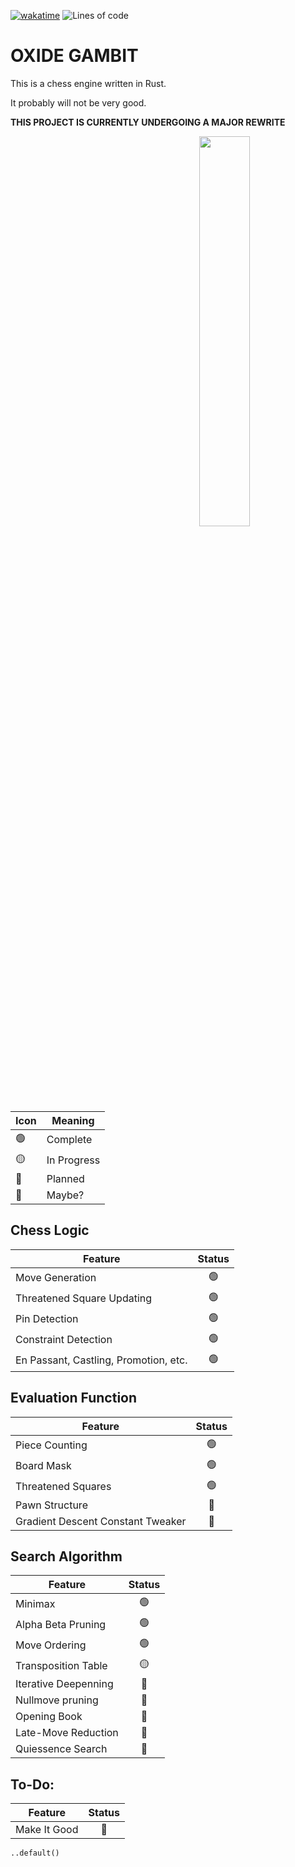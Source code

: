 [![wakatime](https://wakatime.com/badge/user/4b6581a3-5d2c-4e5d-9be1-63e7bb07270d/project/c1aed1d2-5def-458d-82c7-449b42f15502.svg)](https://wakatime.com/badge/user/4b6581a3-5d2c-4e5d-9be1-63e7bb07270d/project/c1aed1d2-5def-458d-82c7-449b42f15502)
<img alt="Lines of code" src="https://img.shields.io/tokei/lines/github/aspiringLich/oxide-gambit">
# **OXIDE GAMBIT**

This is a chess engine written in Rust.

It probably will not be very good.

**THIS PROJECT IS CURRENTLY UNDERGOING A MAJOR REWRITE**

<img align = "right" src = "img/example_screenshot.png" width = 40%>

|Icon|Meaning|
|----------|--------|
|🟢|Complete|
|🟡|In Progress|
|🔴|Planned|
|🔵|Maybe?|

## **Chess Logic** 
| Feature | Status |
|-| :-: |
|Move Generation|🟢|
|Threatened Square Updating|🟢|
|Pin Detection|🟢|
|Constraint Detection|🟢|
|En Passant, Castling, Promotion, etc.|🟢|

## **Evaluation Function**
| Feature | Status |
|-| :-: |
|Piece Counting|🟢|
|Board Mask|🟢|
|Threatened Squares|🟢|
|Pawn Structure|🔴|
|Gradient Descent Constant Tweaker|🔵|

## **Search Algorithm**
| Feature  | Status |
|-| :-: |
|Minimax|🟢|
|Alpha Beta Pruning|🟢|
|Move Ordering|🟢|
|Transposition Table|🟡|
|Iterative Deepenning|🔴|
|Nullmove pruning|🔴|
|Opening Book|🔴|
|Late-Move Reduction|🔵|
|Quiessence Search|🔵|

## **To-Do:**
| Feature  | Status |
|-| :-: |
|Make It Good|🔴|

`..default()`
